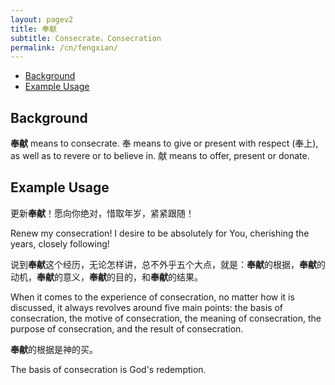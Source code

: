 ```yaml
---
layout: pagev2
title: 奉献
subtitle: Consecrate，Consecration
permalink: /cn/fengxian/
---
```

- [Background](#background)
- [Example Usage](#example-usage)

## Background

**奉献** means to consecrate. 奉 means to give or present with respect (奉上), as well as to revere or to believe in. 献 means to offer, present or donate. 

## Example Usage

更新**奉献**！愿向你绝对，惜取年岁，紧紧跟随！

Renew my consecration! I desire to be absolutely for You, cherishing the years, closely following!

说到**奉献**这个经历，无论怎样讲，总不外乎五个大点，就是：**奉献**的根据，**奉献**的动机，**奉献**的意义，**奉献**的目的，和**奉献**的结果。

When it comes to the experience of consecration, no matter how it is discussed, it always revolves around five main points: the basis of consecration, the motive of consecration, the meaning of consecration, the purpose of consecration, and the result of consecration.

**奉献**的根据是神的买。

The basis of consecration is God's redemption.